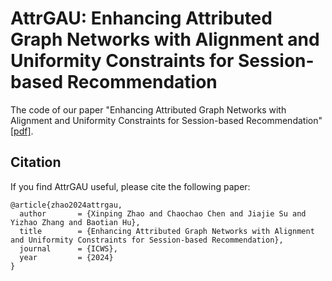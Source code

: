 # AttrGAU: Enhancing Attributed Graph Networks with Alignment and Uniformity Constraints for Session-based Recommendation

The code of our paper "Enhancing Attributed Graph Networks with Alignment and Uniformity Constraints for Session-based Recommendation" [[pdf]](https://ieeexplore.ieee.org/document/10707460).



## Citation
If you find AttrGAU useful, please cite the following paper:
```
@article{zhao2024attrgau,
  author       = {Xinping Zhao and Chaochao Chen and Jiajie Su and Yizhao Zhang and Baotian Hu},
  title        = {Enhancing Attributed Graph Networks with Alignment and Uniformity Constraints for Session-based Recommendation},
  journal      = {ICWS},
  year         = {2024}
}
```
